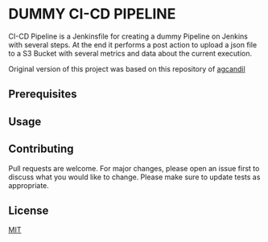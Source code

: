 # DUMMY CI-CD PIPELINE

CI-CD Pipeline is a Jenkinsfile for creating a dummy Pipeline on Jenkins with several steps.
At the end it performs a post action to upload a json file to a S3 Bucket with several metrics and data about the current execution.

Original version of this project was based on this repository of [agcandil](https://github.com/agcandil-atsistemas/ci-pipelines)

## Prerequisites


## Usage



## Contributing

Pull requests are welcome. For major changes, please open an issue first to discuss what you would like to change.
Please make sure to update tests as appropriate.

## License

[MIT](https://choosealicense.com/licenses/mit/)

